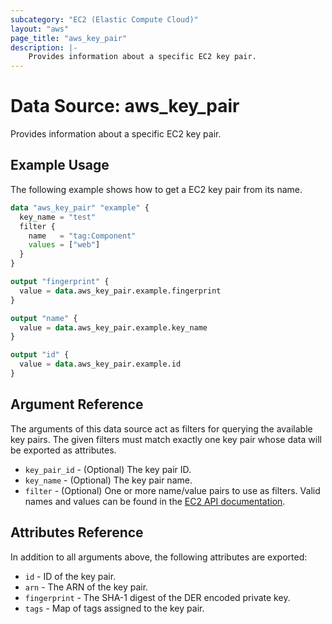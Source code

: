 ```yaml
---
subcategory: "EC2 (Elastic Compute Cloud)"
layout: "aws"
page_title: "aws_key_pair"
description: |-
    Provides information about a specific EC2 key pair.
---
```


# Data Source: aws_key_pair

Provides information about a specific EC2 key pair.

## Example Usage

The following example shows how to get a EC2 key pair from its name.

```terraform
data "aws_key_pair" "example" {
  key_name = "test"
  filter {
    name   = "tag:Component"
    values = ["web"]
  }
}

output "fingerprint" {
  value = data.aws_key_pair.example.fingerprint
}

output "name" {
  value = data.aws_key_pair.example.key_name
}

output "id" {
  value = data.aws_key_pair.example.id
}
```

## Argument Reference

The arguments of this data source act as filters for querying the available key pairs.
The given filters must match exactly one key pair
whose data will be exported as attributes.

* `key_pair_id` - (Optional) The key pair ID.
* `key_name` - (Optional) The key pair name.
* `filter` -  (Optional) One or more name/value pairs to use as filters.
  Valid names and values can be found in the [EC2 API documentation][describe-key-pairs].

[describe-key-pairs]: https://docs.cloud.croc.ru/en/api/ec2/key_pairs/DescribeKeyPairs.html

## Attributes Reference

In addition to all arguments above, the following attributes are exported:

* `id` - ID of the key pair.
* `arn` - The ARN of the key pair.
* `fingerprint` - The SHA-1 digest of the DER encoded private key.
* `tags` - Map of tags assigned to the key pair.
